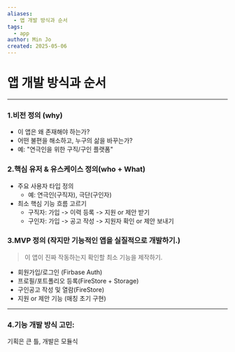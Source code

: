 ```yaml
---
aliases:
  - 앱 개발 방식과 순서
tags:
  - app
author: Min Jo
created: 2025-05-06
---
```

# 앱 개발 방식과 순서 
---

### 1.비전 정의 (why)

- 이 앱은 왜 존재해야 하는가?
- 어떤 불편을 해소하고, 누구의 삶을 바꾸는가? 
- 예: "연극인을 위한 구직/구인 플랫폼"

### 2.핵심 유저 & 유스케이스 정의(who + What)
- 주요 사용자 타입 정의
	- 예: 연극인(구직자), 극단(구인자)
- 최소 핵심 기능 흐름 고르기 
	- 구직자: 가입 -> 이력 등록 -> 지원 or 제안 받기
	- 구인자: 가입 -> 공고 작성 -> 지원자 확인 or 제안 보내기

### 3.MVP 정의 (작지만 기능적인 앱을 실질적으로 개발하기.)

> 이 앱이 진짜 작동하는지 확인할 최소 기능을 제작하기.

- 회원가입/로그인 (Firbase Auth)
- 프로필/포트폴리오 등록(FireStore + Storage)
- 구인공고 작성 및 열람(FireStore)
- 지원 or 제안 기능 (매칭 초기 구현)

---

### 4.기능 개발 방식 고민: 
기획은 큰 틀, 개발은 모듈식 



